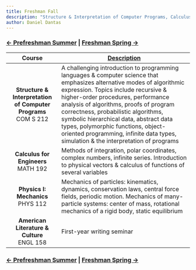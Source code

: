 ```yaml
---
title: Freshman Fall 
description: "Structure & Interpretation of Computer Programs, Calculus for Engineers, Physics I: Mechanics, and American Literature & Culture"
author: Daniel Dantas
---
```


### [← Prefreshman Summer](https://dantasfiles.com/1998/06/29/cornell-prefreshman-summer.html) | [Freshman Spring →](https://dantasfiles.com/1999/01/25/cornell-freshman-spring.html)

| Course | [Description](https://ecommons.cornell.edu/items/94800b36-a897-4b93-883b-97a72b4515dd) |
| :---: | --- | 
| **Structure & Interpretation of Computer Programs**<br>COM S 212 | A challenging introduction to programming languages & computer science that emphasizes alternative modes of algorithmic expression. Topics include recursive & higher-order procedures, performance analysis of algorithms, proofs of program correctness, probabilistic algorithms, symbolic hierarchical data, abstract data types, polymorphic functions, object-oriented programming, infinite data types, simulation & the interpretation of programs |
| **Calculus for Engineers**<br>MATH 192 | Methods of integration, polar coordinates, complex numbers, infinite series. Introduction to physical vectors & calculus of functions of several variables
| **Physics I: Mechanics**<br>PHYS 112 | Mechanics of particles: kinematics, dynamics, conservation laws, central force fields, periodic motion. Mechanics of many-particle systems: center of mass, rotational mechanics of a rigid body, static equilibrium |
| **American Literature & Culture**<br>ENGL 158 | First-year writing seminar |

### [← Prefreshman Summer](https://dantasfiles.com/1998/06/29/cornell-prefreshman-summer.html) | [Freshman Spring →](https://dantasfiles.com/1999/01/25/cornell-freshman-spring.html)
